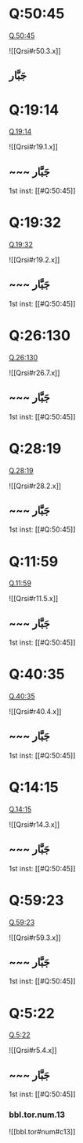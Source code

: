 
# Q:50:45
[Q.50:45](https://quran.com/50:45/tafsirs/ar-tafsir-al-tabari)

![[Qrsi#r50.3.x]]

## جَبَّار


# Q:19:14
[Q.19:14](https://quran.com/19:14/tafsirs/ar-tafsir-al-tabari)

![[Qrsi#r19.1.x]]

## ~~~ جَبَّار
1st inst: [[#Q:50:45]]


# Q:19:32
[Q.19:32](https://quran.com/19:32/tafsirs/ar-tafsir-al-tabari)

![[Qrsi#r19.2.x]]

## ~~~ جَبَّار
1st inst: [[#Q:50:45]]


# Q:26:130
[Q.26:130](https://quran.com/26:130/tafsirs/ar-tafsir-al-tabari)

![[Qrsi#r26.7.x]]

## ~~~ جَبَّار
1st inst: [[#Q:50:45]]


# Q:28:19
[Q.28:19](https://quran.com/28:19/tafsirs/ar-tafsir-al-tabari)

![[Qrsi#r28.2.x]]

## ~~~ جَبَّار
1st inst: [[#Q:50:45]]


# Q:11:59
[Q.11:59](https://quran.com/11:59/tafsirs/ar-tafsir-al-tabari)

![[Qrsi#r11.5.x]]

## ~~~ جَبَّار
1st inst: [[#Q:50:45]]


# Q:40:35
[Q.40:35](https://quran.com/40:35/tafsirs/ar-tafsir-al-tabari)

![[Qrsi#r40.4.x]]

## ~~~ جَبَّار
1st inst: [[#Q:50:45]]


# Q:14:15
[Q.14:15](https://quran.com/14:15/tafsirs/ar-tafsir-al-tabari)

![[Qrsi#r14.3.x]]

## ~~~ جَبَّار
1st inst: [[#Q:50:45]]


# Q:59:23
[Q.59:23](https://quran.com/59:23/tafsirs/ar-tafsir-al-tabari)

![[Qrsi#r59.3.x]]

## ~~~ جَبَّار
1st inst: [[#Q:50:45]]


# Q:5:22
[Q.5:22](https://quran.com/5:22/tafsirs/ar-tafsir-al-tabari)

![[Qrsi#r5.4.x]]

## ~~~ جَبَّار
1st inst: [[#Q:50:45]]

### bbl.tor.num.13
![[bbl.tor#num#c13]]

